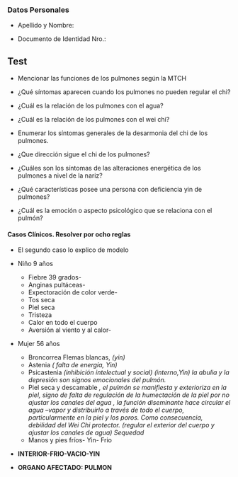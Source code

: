 ### Datos Personales

- Apellido y Nombre:

- Documento de Identidad Nro.:


## Test


- Mencionar las funciones de los pulmones según la MTCH

- ¿Qué síntomas aparecen cuando los pulmones no pueden regular el chi? 

- ¿Cuál es la relación de los pulmones con el agua?

- ¿Cuál es la relación de los pulmones con el wei chi?

- Enumerar los síntomas generales de la desarmonia del chi de los pulmones.

- ¿Que dirección sigue el chi de los pulmones?

- ¿Cuáles son los síntomas de las alteraciones energética de los pulmones a nivel de la nariz?

- ¿Qué características posee una persona con deficiencia yin de pulmones?
- ¿Cuál es la emoción o aspecto psicológico que se relaciona con el pulmón?

#### Casos Clínicos.  Resolver por ocho reglas 

- El segundo caso lo explico de modelo

- Niño 9 años
    - Fiebre 39 grados- 
    - Anginas pultáceas- 
    - Expectoración de color verde- 
    - Tos seca 
    - Piel seca
    - Tristeza
    - Calor en todo el cuerpo
    - Aversión al viento y al calor- 

- Mujer 56 años

    - Broncorrea Flemas blancas, *(yin)*
    - Astenia *( falta de energía, Yin)*
    - Psicastenia *(inhibición intelectual y social) (interno,Yin) la abulia y la depresión son signos emocionales del pulmón.*
    - Piel seca y descamable *, el pulmón se manifiesta y exterioriza en la piel, signo de  falta de regulación de la humectación de la piel por no ajustar los canales del agua , la función diseminante  hace circular el agua –vapor  y distribuirlo a  través de todo el cuerpo, particularmente en la piel y los poros. Como consecuencia, debilidad del Wei Chi protector. (regular el exterior del cuerpo y ajustar los canales de agua) Sequedad*
    - Manos y pies fríos- Yin- Frio 
- **INTERIOR-FRIO-VACIO-YIN**
- **ORGANO AFECTADO: PULMON**
